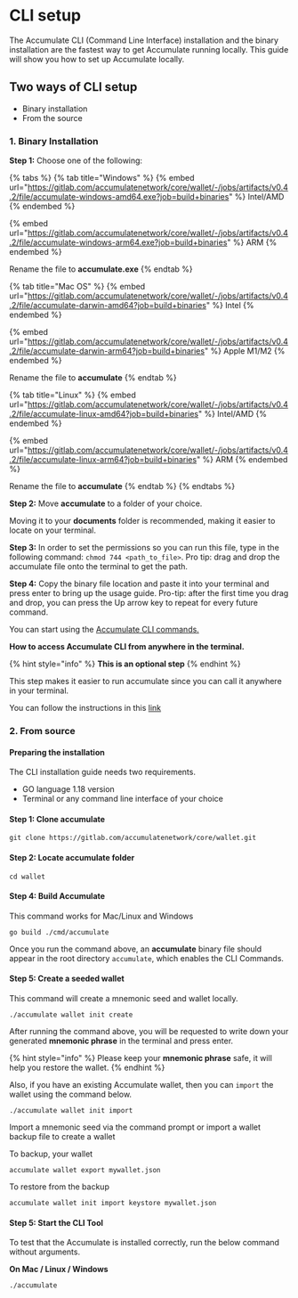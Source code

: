 # CLI setup

The Accumulate CLI (Command Line Interface) installation and the binary installation are the fastest way to get Accumulate running locally. This guide will show you how to set up Accumulate locally.

## Two ways of CLI setup

* Binary installation
* From the source

### **1. Binary Installation**

**Step 1:** Choose one of the following:

{% tabs %}
{% tab title="Windows" %}
{% embed url="https://gitlab.com/accumulatenetwork/core/wallet/-/jobs/artifacts/v0.4.2/file/accumulate-windows-amd64.exe?job=build+binaries" %}
Intel/AMD
{% endembed %}

{% embed url="https://gitlab.com/accumulatenetwork/core/wallet/-/jobs/artifacts/v0.4.2/file/accumulate-windows-arm64.exe?job=build+binaries" %}
ARM
{% endembed %}

Rename the file to **accumulate.exe**
{% endtab %}

{% tab title="Mac OS" %}
{% embed url="https://gitlab.com/accumulatenetwork/core/wallet/-/jobs/artifacts/v0.4.2/file/accumulate-darwin-amd64?job=build+binaries" %}
Intel
{% endembed %}

{% embed url="https://gitlab.com/accumulatenetwork/core/wallet/-/jobs/artifacts/v0.4.2/file/accumulate-darwin-arm64?job=build+binaries" %}
Apple M1/M2
{% endembed %}

Rename the file to **accumulate**
{% endtab %}

{% tab title="Linux" %}
{% embed url="https://gitlab.com/accumulatenetwork/core/wallet/-/jobs/artifacts/v0.4.2/file/accumulate-linux-amd64?job=build+binaries" %}
Intel/AMD
{% endembed %}

{% embed url="https://gitlab.com/accumulatenetwork/core/wallet/-/jobs/artifacts/v0.4.2/file/accumulate-linux-arm64?job=build+binaries" %}
ARM
{% endembed %}

Rename the file to **accumulate**
{% endtab %}
{% endtabs %}

**Step 2:** Move **accumulate** to a folder of your choice.

Moving it to your **documents** folder is recommended, making it easier to locate on your terminal.

**Step 3:** In order to set the permissions so you can run this file, type in the following command: `chmod 744 <path_to_file>`. Pro tip: drag and drop the accumulate file onto the terminal to get the path.

**Step 4:**  Copy the binary file location and paste it into your terminal and press enter to bring up the usage guide. Pro-tip: after the first time you drag and drop, you can press the Up arrow key to repeat for every future command.

You can start using the [Accumulate CLI commands.](https://docs.accumulatenetwork.io/accumulate/cli/cli-reference)

**How to access Accumulate CLI from anywhere in the terminal.**

{% hint style="info" %}
&#x20;**This is an optional step**
{% endhint %}

This step makes it easier to run accumulate since you can call it anywhere in your terminal.

You can follow the instructions in this [link](https://zwbetz.com/how-to-add-a-binary-to-your-path-on-macos-linux-windows/#windows-cli)



### 2. From source

#### **Preparing the installation**

The CLI installation guide needs two requirements.

* GO language 1.18 version
* Terminal or any command line interface of your choice

#### **Step 1: Clone accumulate**

```
git clone https://gitlab.com/accumulatenetwork/core/wallet.git
```

#### **Step 2: Locate accumulate folder**

```
cd wallet
```

#### **Step 4: Build Accumulate**

This command works for Mac/Linux and Windows

```
go build ./cmd/accumulate
```

Once you run the command above, an **accumulate** binary file should appear in the root directory `accumulate`, which enables the CLI Commands.

#### **Step 5: Create a seeded wallet**

This command will create a mnemonic seed and wallet locally.

```
./accumulate wallet init create
```

After running the command above, you will be requested to write down your generated **mnemonic phrase** in the terminal and press enter.

{% hint style="info" %}
Please keep your **mnemonic phrase** safe, it will help you restore the wallet.
{% endhint %}

Also, if you have an existing Accumulate wallet, then you can `import` the wallet using the command below.

```
./accumulate wallet init import
```

Import a mnemonic seed via the command prompt or import a wallet backup file to create a wallet

To backup, your wallet

```
accumulate wallet export mywallet.json
```

To restore from the backup

```
accumulate wallet init import keystore mywallet.json
```

#### **Step 5: Start the CLI Tool**

To test that the Accumulate is installed correctly, run the below command without arguments.

**On Mac / Linux / Windows**

```
./accumulate
```
